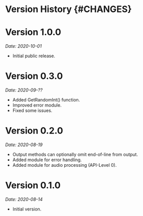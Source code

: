 # Version History {#CHANGES}

# Version 1.0.0 
*Date: 2020-10-01*

- Initial public release.

# Version 0.3.0
*Date: 2020-09-??*

- Added GetRandomInt() function.
- Improved error module.
- Fixed some issues.

# Version 0.2.0
*Date: 2020-08-19*

- Output methods can optionally omit end-of-line from output.
- Added module for error handling.
- Added module for audio processing (API-Level 0).

# Version 0.1.0
*Date: 2020-08-14*

- Initial version.